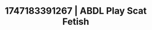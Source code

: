 ---
categories:
- Close contact
- Shadow play
- Breath play
- Cyberpunk intimacy
- POV erotica
image: /assets/images/1747183391267.jpg
layout: post
seo:
  description: Featured content with premium ABDL Play, Scat Fetish. HD images available.
  keywords: ABDL Play, Scat Fetish
  og_image: /assets/images/1747183391267.jpg
  schema_type: VisualArtwork
tags:
- ABDL Play
- Scat Fetish
- '#1747183391267'
title: 1747183391267 | ABDL Play Scat Fetish
---